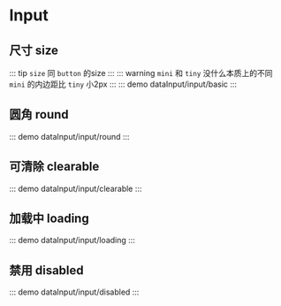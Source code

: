 # Input

## 尺寸 size

::: tip
 `size` 同 `button` 的size
:::
::: warning
 `mini` 和 `tiny` 没什么本质上的不同 `mini` 的内边距比 `tiny` 小2px
:::
::: demo 
dataInput/input/basic
:::

## 圆角 round

::: demo 
dataInput/input/round
:::


## 可清除 clearable

::: demo 
dataInput/input/clearable
:::

## 加载中 loading

::: demo 
dataInput/input/loading
:::

## 禁用 disabled

::: demo 
dataInput/input/disabled
:::
